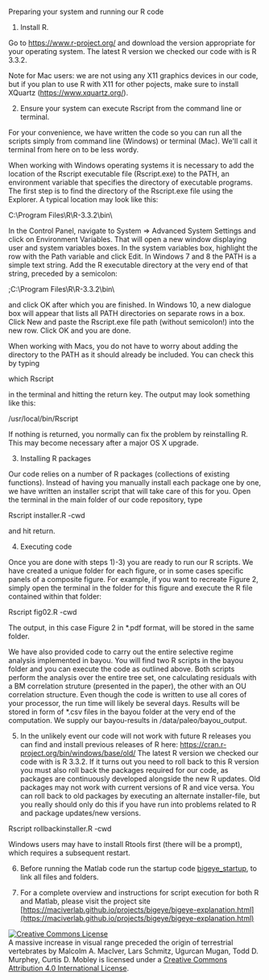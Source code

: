 Preparing your system and running our R code


1) Install R.

Go to https://www.r-project.org/ and download the version appropriate
for your operating system. The latest R version we checked our code
with is R 3.3.2.

Note for Mac users: we are not using any X11 graphics devices in
our code, but if you plan to use R with X11 for other pojects, make
sure to install XQuartz (https://www.xquartz.org/).


2) Ensure your system can execute Rscript from the command line or
terminal.

For your convenience, we have written the code so you can run all
the scripts simply from command line (Windows) or terminal (Mac).
We'll call it terminal from here on to be less wordy.

When working with Windows operating systems it is necessary to add
the location of the Rscript executable file (Rscript.exe) to the
PATH, an environment variable that specifies the directory of
executable programs. The first step is to find the directory of the
Rscript.exe file using the Explorer. A typical location may look
like this:

C:\Program Files\R\R-3.3.2\bin\

In the Control Panel, navigate to System => Advanced System Settings
and click on Environment Variables. That will open a new window
displaying user and system variables boxes. In the system variables
box, highlight the row with the Path variable and click Edit. In
Windows 7 and 8 the PATH is a simple text string. Add the R executable
directory at the very end of that string, preceded by a semicolon:

;C:\Program Files\R\R-3.3.2\bin\

and click OK after which you are finished. In Windows 10, a new
dialogue box will appear that lists all PATH directories on separate
rows in a box. Click New and paste the Rscript.exe file path (without
semicolon!) into the new row. Click OK and you are done.

When working with Macs, you do not have to worry about adding the
directory to the PATH as it should already be included. You can
check this by typing

which Rscript

in the terminal and hitting the return key. The output may look
something like this:

/usr/local/bin/Rscript

If nothing is returned, you normally can fix the problem by
reinstalling R. This may become necessary after a major OS X upgrade.


3) Installing R packages

Our code relies on a number of R packages (collections of existing
functions). Instead of having you manually install each package one
by one, we have written an installer script that will take care of
this for you. Open the terminal in the main folder of our code
repository, type

Rscript installer.R -cwd

and hit return.


4) Executing code

Once you are done with steps 1)-3) you are ready to run our R
scripts. We have created a unique folder for each figure, or in
some cases specific panels of a composite figure. For example, if
you want to recreate Figure 2, simply open the terminal in the
folder for this figure and execute the R file contained within that
folder:

Rscript fig02.R -cwd

The output, in this case Figure 2 in *.pdf format, will be stored
in the same folder.

We have also provided code to carry out the entire selective regime
analysis implemented in bayou. You will find two R scripts in the
bayou folder and you can execute the code as outlined above. Both
scripts perform the analysis over the entire tree set, one calculating
residuals with a BM correlation struture (presented in the paper),
the other with an OU correlation structure. Even though the code
is written to use all cores of your processor, the run time will
likely be several days. Results will be stored in form of *.csv
files in the bayou folder at the very end of the computation. We
supply our bayou-results in /data/paleo/bayou_output.


5) In the unlikely event our code will not work with future R
releases you can find and install previous releases of R here:
https://cran.r-project.org/bin/windows/base/old/ The latest R version
we checked our code with is R 3.3.2. If it turns out you need to
roll back to this R version you must also roll back the packages
required for our code, as packages are continuously developed
alongside the new R updates. Old packages may not work with current
versions of R and vice versa. You can roll back to old packages by
executing an alternate installer-file, but you really should only
do this if you have run into problems related to R and package
updates/new versions.

Rscript rollbackinstaller.R -cwd

Windows users may have to install Rtools first (there will be a
prompt), which requires a subsequent restart.

6) Before running the Matlab code run the startup code [bigeye_startup](https://github.com/maciverlab/bigeye/blob/master/bigeye_startup.m), to link all files and folders. 


7) For a complete overview and instructions for script execution for both R and Matlab, please visit the project site [https://maciverlab.github.io/projects/bigeye/bigeye-explanation.html](https://maciverlab.github.io/projects/bigeye/bigeye-explanation.html) 

<a rel="license" href="http://creativecommons.org/licenses/by/4.0/"><img alt="Creative Commons License" style="border-width:0" src="https://i.creativecommons.org/l/by/4.0/88x31.png" /></a><br /><span xmlns:dct="http://purl.org/dc/terms/" property="dct:title">A massive increase in visual range preceded the origin of terrestrial vertebrates </span> by <span xmlns:cc="http://creativecommons.org/ns#" property="cc:attributionName">Malcolm A. MacIver, Lars Schmitz, Ugurcan Mugan, Todd D. Murphey, Curtis D. Mobley</span> is licensed under a <a rel="license" href="http://creativecommons.org/licenses/by/4.0/">Creative Commons Attribution 4.0 International License</a>.
